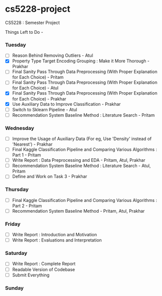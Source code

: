 # cs5228-project
CS5228 : Semester Project

Things Left to Do -

### Tuesday
- [ ] Reason Behind Removing Outliers - Atul
- [x] Property Type Target Encoding Grouping : Make it More Thorough - Prakhar
- [ ] Final Sanity Pass Through Data Preprocessing (With Proper Explanation for Each Choice) - Pritam
- [ ] Final Sanity Pass Through Data Preprocessing (With Proper Explanation for Each Choice) - Atul
- [x] Final Sanity Pass Through Data Preprocessing (With Proper Explanation for Each Choice) - Prakhar
- [x] Use Auxiliary Data to Improve Classification - Prakhar
- [ ] Switch to Sklearn Pipeline - Atul
- [ ] Recommendation System Baseline Method : Literature Search - Pritam

### Wednesday
- [ ] Improve the Usage of Auxiliary Data (For eg, Use 'Density' instead of 'Nearest') - Prakhar
- [ ] Final Kaggle Classification Pipeline and Comparing Various Algorithms : Part 1 - Pritam
- [ ] Write Report : Data Preprocessing and EDA - Pritam, Atul, Prakhar
- [ ] Recommendation System Baseline Method : Literature Search - Atul, Pritam
- [ ] Define and Work on Task 3 - Prakhar

### Thursday
- [ ] Final Kaggle Classification Pipeline and Comparing Various Algorithms : Part 2 - Pritam
- [ ] Recommendation System Baseline Method - Pritam, Atul, Prakhar

### Friday
- [ ] Write Report : Introduction and Motivation
- [ ] Write Report : Evaluations and Interpretation

### Saturday
- [ ] Write Report : Complete Report
- [ ] Readable Version of Codebase
- [ ] Submit Everything

### Sunday
